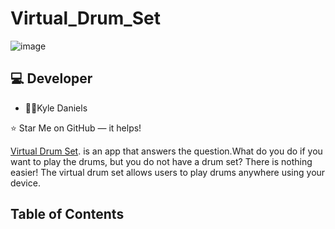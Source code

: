 # Virtual_Drum_Set

![image](https://user-images.githubusercontent.com/40472408/74693665-baebbd80-51ba-11ea-832d-9aa4e612b330.png)

## :computer: Developer


*  :man_teacher:Kyle Daniels


⭐️ Star Me on GitHub — it helps!

[Virtual Drum Set](https://kyledaniels.github.io/Virtual_Drum_Set/). is an app that answers the question.What do you do if you want to play the drums, but you do not have a drum set? There is nothing easier! The virtual drum set allows users to play drums anywhere using your device.




## Table of Contents

